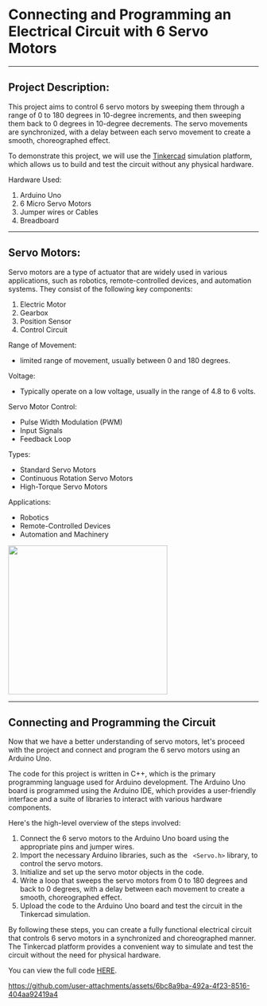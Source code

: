 # Connecting and Programming an Electrical Circuit with 6 Servo Motors

***

## Project Description:
This project aims to control 6 servo motors by sweeping them through a range of 0 to 180 degrees in 10-degree increments, and then sweeping them back to 0 degrees in 10-degree decrements. The servo movements are synchronized, with a delay between each servo movement to create a smooth, choreographed effect.

To demonstrate this project, we will use the [Tinkercad](https://www.tinkercad.com/circuits) simulation platform, which allows us to build and test the circuit without any physical hardware.


Hardware Used:
  1. Arduino Uno
  2. 6 Micro Servo Motors
  3. Jumper wires or Cables
  4. Breadboard


***

## Servo Motors:

Servo motors are a type of actuator that are widely used in various applications, such as robotics, remote-controlled devices, and automation systems. They consist of the following key components:
  1. Electric Motor
  2. Gearbox
  3. Position Sensor
  4. Control Circuit 

Range of Movement:
  
- limited range of movement, usually between 0 and 180 degrees.
      
Voltage:
    
- Typically operate on a low voltage, usually in the range of 4.8 to 6 volts.


Servo Motor Control:
 
- Pulse Width Modulation (PWM)
- Input Signals 
- Feedback Loop 

Types:
 
- Standard Servo Motors
- Continuous Rotation Servo Motors
- High-Torque Servo Motors 
 
Applications:

- Robotics
- Remote-Controlled Devices
- Automation and Machinery
    
 <img src="https://github.com/user-attachments/assets/c8c1af2b-4f94-43eb-91ed-70ce445a26a6" width="320" height="300">


***

## Connecting and Programming the Circuit
Now that we have a better understanding of servo motors, let's proceed with the project and connect and program the 6 servo motors using an Arduino Uno.

The code for this project is written in C++, which is the primary programming language used for Arduino development. The Arduino Uno board is programmed using the Arduino IDE, which provides a user-friendly interface and a suite of libraries to interact with various hardware components.

Here's the high-level overview of the steps involved:

1. Connect the 6 servo motors to the Arduino Uno board using the appropriate pins and jumper wires.
2. Import the necessary Arduino libraries, such as the `` <Servo.h>`` library, to control the servo motors.
3. Initialize and set up the servo motor objects in the code.
4. Write a loop that sweeps the servo motors from 0 to 180 degrees and back to 0 degrees, with a delay between each movement to create a smooth, choreographed effect.
5. Upload the code to the Arduino Uno board and test the circuit in the Tinkercad simulation.


By following these steps, you can create a fully functional electrical circuit that controls 6 servo motors in a synchronized and choreographed manner. The Tinkercad platform provides a convenient way to simulate and test the circuit without the need for physical hardware.

You can view the full code [HERE](https://github.com/alanoudmk/Electrical-Circuit-with-6-Servo-Motors/blob/main/ServoMotorCode.cpp).


https://github.com/user-attachments/assets/6bc8a9ba-492a-4f23-8516-404aa92419a4






